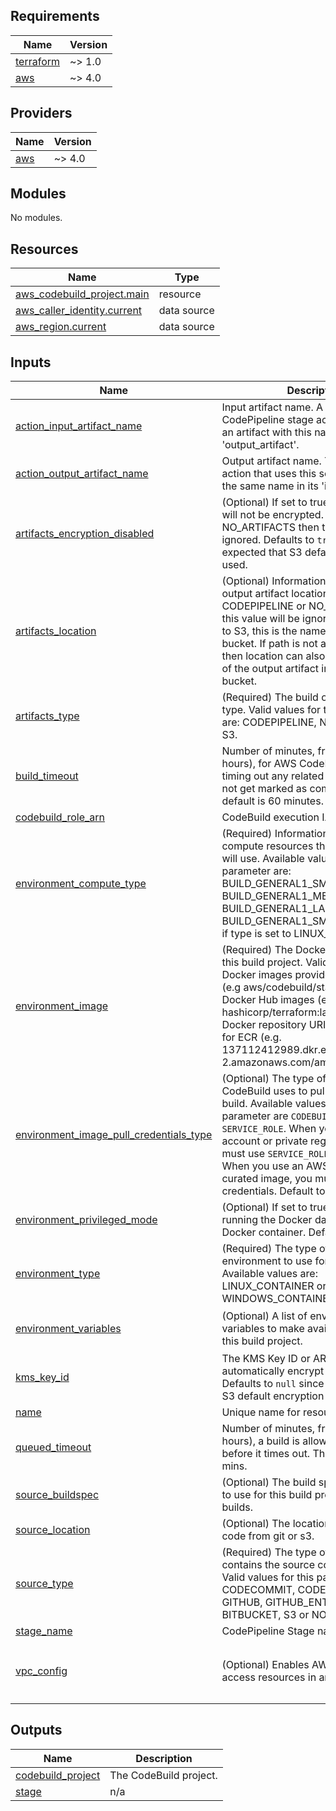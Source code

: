 <!-- BEGIN_TF_DOCS -->
## Requirements

| Name | Version |
|------|---------|
| <a name="requirement_terraform"></a> [terraform](#requirement\_terraform) | ~> 1.0 |
| <a name="requirement_aws"></a> [aws](#requirement\_aws) | ~> 4.0 |

## Providers

| Name | Version |
|------|---------|
| <a name="provider_aws"></a> [aws](#provider\_aws) | ~> 4.0 |

## Modules

No modules.

## Resources

| Name | Type |
|------|------|
| [aws_codebuild_project.main](https://registry.terraform.io/providers/hashicorp/aws/latest/docs/resources/codebuild_project) | resource |
| [aws_caller_identity.current](https://registry.terraform.io/providers/hashicorp/aws/latest/docs/data-sources/caller_identity) | data source |
| [aws_region.current](https://registry.terraform.io/providers/hashicorp/aws/latest/docs/data-sources/region) | data source |

## Inputs

| Name | Description | Type | Default | Required |
|------|-------------|------|---------|:--------:|
| <a name="input_action_input_artifact_name"></a> [action\_input\_artifact\_name](#input\_action\_input\_artifact\_name) | Input artifact name. A previous CodePipeline stage action must output an artifact with this name as its 'output\_artifact'. | `string` | `"SourceZip"` | no |
| <a name="input_action_output_artifact_name"></a> [action\_output\_artifact\_name](#input\_action\_output\_artifact\_name) | Output artifact name. The CodePipeline action that uses this source must use the same name in its 'input\_artifact'. | `string` | `"BuiltZip"` | no |
| <a name="input_artifacts_encryption_disabled"></a> [artifacts\_encryption\_disabled](#input\_artifacts\_encryption\_disabled) | (Optional) If set to true, output artifacts will not be encrypted. If type is set to NO\_ARTIFACTS then this value will be ignored. Defaults to `true` since it's expected that S3 default encryption is used. | `bool` | `true` | no |
| <a name="input_artifacts_location"></a> [artifacts\_location](#input\_artifacts\_location) | (Optional) Information about the build output artifact location. If type is set to CODEPIPELINE or NO\_ARTIFACTS then this value will be ignored. If type is set to S3, this is the name of the output bucket. If path is not also specified, then location can also specify the path of the output artifact in the output bucket. | `string` | `null` | no |
| <a name="input_artifacts_type"></a> [artifacts\_type](#input\_artifacts\_type) | (Required) The build output artifact's type. Valid values for this parameter are: CODEPIPELINE, NO\_ARTIFACTS or S3. | `string` | `"CODEPIPELINE"` | no |
| <a name="input_build_timeout"></a> [build\_timeout](#input\_build\_timeout) | Number of minutes, from 5 to 480 (8 hours), for AWS CodeBuild to wait until timing out any related build that does not get marked as completed. The default is 60 minutes. | `string` | `60` | no |
| <a name="input_codebuild_role_arn"></a> [codebuild\_role\_arn](#input\_codebuild\_role\_arn) | CodeBuild execution IAM role Arn. | `string` | n/a | yes |
| <a name="input_environment_compute_type"></a> [environment\_compute\_type](#input\_environment\_compute\_type) | (Required) Information about the compute resources the build project will use. Available values for this parameter are: BUILD\_GENERAL1\_SMALL, BUILD\_GENERAL1\_MEDIUM or BUILD\_GENERAL1\_LARGE. BUILD\_GENERAL1\_SMALL is only valid if type is set to LINUX\_CONTAINER. | `string` | `"BUILD_GENERAL1_SMALL"` | no |
| <a name="input_environment_image"></a> [environment\_image](#input\_environment\_image) | (Required) The Docker image to use for this build project. Valid values include Docker images provided by CodeBuild (e.g aws/codebuild/standard:2.0), Docker Hub images (e.g. hashicorp/terraform:latest), and full Docker repository URIs such as those for ECR (e.g. 137112412989.dkr.ecr.us-west-2.amazonaws.com/amazonlinux:latest). | `string` | `"aws/codebuild/amazonlinux2-x86_64-standard:3.0"` | no |
| <a name="input_environment_image_pull_credentials_type"></a> [environment\_image\_pull\_credentials\_type](#input\_environment\_image\_pull\_credentials\_type) | (Optional) The type of credentials AWS CodeBuild uses to pull images in your build. Available values for this parameter are `CODEBUILD` or `SERVICE_ROLE`. When you use a cross-account or private registry image, you must use `SERVICE_ROLE` credentials. When you use an AWS CodeBuild curated image, you must use `CODEBUILD` credentials. Default to `CODEBUILD`. | `string` | `null` | no |
| <a name="input_environment_privileged_mode"></a> [environment\_privileged\_mode](#input\_environment\_privileged\_mode) | (Optional) If set to true, enables running the Docker daemon inside a Docker container. Defaults to false. | `bool` | `null` | no |
| <a name="input_environment_type"></a> [environment\_type](#input\_environment\_type) | (Required) The type of build environment to use for related builds. Available values are: LINUX\_CONTAINER or WINDOWS\_CONTAINER. | `string` | `"LINUX_CONTAINER"` | no |
| <a name="input_environment_variables"></a> [environment\_variables](#input\_environment\_variables) | (Optional) A list of environment variables to make available to builds for this build project. | `list(object({ name = string, value = string, type = string }))` | `[]` | no |
| <a name="input_kms_key_id"></a> [kms\_key\_id](#input\_kms\_key\_id) | The KMS Key ID or ARN used to automatically encrypt artifacts. Defaults to `null` since it's expected that S3 default encryption is used. | `string` | `null` | no |
| <a name="input_name"></a> [name](#input\_name) | Unique name for resources. | `string` | n/a | yes |
| <a name="input_queued_timeout"></a> [queued\_timeout](#input\_queued\_timeout) | Number of minutes, from 5 to 480 (8 hours), a build is allowed to be queued before it times out. The default is 480 mins. | `string` | `480` | no |
| <a name="input_source_buildspec"></a> [source\_buildspec](#input\_source\_buildspec) | (Optional) The build spec declaration to use for this build project's related builds. | `string` | `null` | no |
| <a name="input_source_location"></a> [source\_location](#input\_source\_location) | (Optional) The location of the source code from git or s3. | `string` | `null` | no |
| <a name="input_source_type"></a> [source\_type](#input\_source\_type) | (Required) The type of repository that contains the source code to be built. Valid values for this parameter are: CODECOMMIT, CODEPIPELINE, GITHUB, GITHUB\_ENTERPRISE, BITBUCKET, S3 or NO\_SOURCE. | `string` | `"CODEPIPELINE"` | no |
| <a name="input_stage_name"></a> [stage\_name](#input\_stage\_name) | CodePipeline Stage name. | `string` | `"Build"` | no |
| <a name="input_vpc_config"></a> [vpc\_config](#input\_vpc\_config) | (Optional) Enables AWS CodeBuild to access resources in an Amazon VPC. | `list(object({ vpc_id = string, subnets = list(string), security_group_ids = list(string) }))` | `[]` | no |

## Outputs

| Name | Description |
|------|-------------|
| <a name="output_codebuild_project"></a> [codebuild\_project](#output\_codebuild\_project) | The CodeBuild project. |
| <a name="output_stage"></a> [stage](#output\_stage) | n/a |
<!-- END_TF_DOCS -->